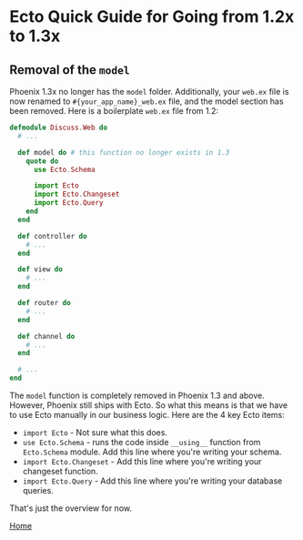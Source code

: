 # Ecto Quick Guide for Going from 1.2x to 1.3x

## Removal of the `model`

Phoenix 1.3x no longer has the `model` folder. Additionally, your `web.ex` file is now renamed to `#{your_app_name}_web.ex` file, and the model section has been removed. Here is a boilerplate `web.ex` file from 1.2:

```elixir
defmodule Discuss.Web do
  # ...

  def model do # this function no longer exists in 1.3
    quote do
      use Ecto.Schema

      import Ecto
      import Ecto.Changeset
      import Ecto.Query
    end
  end

  def controller do
    # ...
  end

  def view do
    # ...
  end

  def router do
    # ...
  end

  def channel do
    # ...
  end

  # ...
end
```

The `model` function is completely removed in Phoenix 1.3 and above. However, Phoenix still ships with Ecto. So what this means is that we have to use Ecto manually in our business logic. Here are the 4 key Ecto items:

* `import Ecto` - Not sure what this does.
* `use Ecto.Schema` - runs the code inside `__using__` function from `Ecto.Schema` module. Add this line where you're writing your schema.
* `import Ecto.Changeset` - Add this line where you're writing your changeset function.
* `import Ecto.Query` - Add this line where you're writing your database queries.

That's just the overview for now.

[Home][home]

[home]: ../README.md
